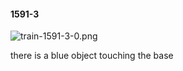 #### 1591-3
![train-1591-3-0.png](https://github.com/lil-lab/nlvr/raw/master/nlvr/train/images/51/train-1591-3-0.png "train-1591-3-0.png")

there is a blue object touching the base